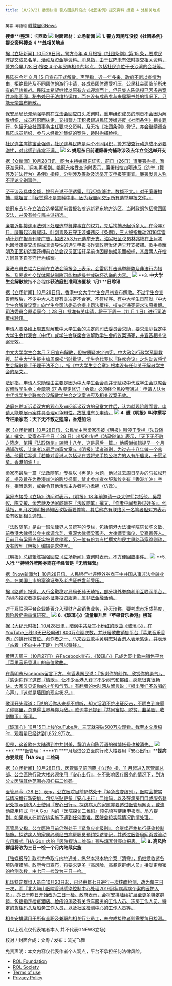 ```yaml
---
title: 10/28/21 香港快讯 警方因民阵没按《社团条例》提交资料 搜查 4 处相关地点
---
```

`英喜-粵語組` [轉載自GNews](https://gnews.org/zh-hans/1623752/)

**搜集****/****整理：卡西欧**
![](https://assets.gnews.org/wp-content/uploads/2021/10/1028fenmian.jpg)
封面素材：立场新闻
![](https://assets.gnews.org/wp-content/uploads/2021/10/Screen-Shot-2021-10-28-at-10.15.38-AM.png)
**1. ****警方因民阵没按《社团条例》提交资料****搜查**** 4 ****处相关地点**

[据【立场新闻】10月28日讯，警方今年 4 月根据《社团条例》第 15 条，要求民阵提交成员名单、活动及资金等资料。消息指，由于民阵未有依时提交相关资料，警方今早 (28 日)搜查 4 个与民阵相关的地点，包括社民连位于长沙湾的会址等。](http://每日香港焦点事件,港区国安法,社团条例,选举开支案,中大学生会,)

[民阵在今年 8 月 15 日宣布正式解散。声明指，近一年多来，政府不断以疫情为由，拒绝民阵及不同团体的游行申请，各成员团体遭受打压，公民社会面临前所未有的严峻挑战。民阵本希望继续以原有方式迎难而上，但召集人陈皓桓已因多宗案件身陷囹圄，秘书处已无法维持运作，而在没有成员参与来届秘书处的情况下，只能无奈宣布解散。](http://每日香港焦点事件,港区国安法,社团条例,选举开支案,中大学生会,)

[保安局局长邓炳强早前在立法会回应口头质询时，重申组织成员的刑责不会因为解散组织、成员辞职而抹走，又指警方正积极跟进民阵涉嫌违反《社团条例》相关罪行，包括无应社团事务主任要求交资料，及无按《社团条例》登记，亦会继续调查民阵成员组织、参与未经批准集结的案件，适时拘捕检控。](http://每日香港焦点事件,港区国安法,社团条例,选举开支案,中大学生会,)

[社民连主席陈宝莹强调，社民连与民阵是两个不同组织，警方搜查行动造成不必要滋扰，对此感到非常不满。](http://每日香港焦点事件,港区国安法,社团条例,选举开支案,中大学生会,)
![](https://assets.gnews.org/wp-content/uploads/2021/10/Screen-Shot-2021-10-28-at-10.15.46-AM.png)
**2. ****姚冠东日前遭廉署拘捕****称涉及去年立会选举开支**

[据【众新闻】10月28日讯，网台主持姚冠东证实，前日（26日）遭廉署拘捕，暂获准保释，1月初再报到。姚冠东接受查询时表示，廉署指控四项违反《选举（舞弊及非法行为）条例》指控，分别涉及筹款及选举开支申报等事宜。廉署发言人称不评论个别事件。](https://www.hkcnews.com/article/46980/選舉舞弊-廉署-姚冠東-46983/姚冠東日前遭廉署拘捕-稱涉及去年立會選舉開支)

[至于涉及具体金额，姚冠东说不便透露，『我只能够讲，数额不大。』对于廉署拘捕，姚坦言：『我觉得不是意料中事，因为我自问交足所有选举申报文件。』](https://www.hkcnews.com/article/46980/選舉舞弊-廉署-姚冠東-46983/姚冠東日前遭廉署拘捕-稱涉及去年立會選舉開支)

[姚冠东去年在立法会选举延期前曾报名参选新界东地方选区，当时政纲包括撤回国安法，并没有参与民主派初选。](https://www.hkcnews.com/article/46980/選舉舞弊-廉署-姚冠東-46983/姚冠東日前遭廉署拘捕-稱涉及去年立會選舉開支)

[廉署近期接连用法例下处理选举舞弊事宜的权力，先后拘捕及起诉多人。在今年7月，廉署起诉戴耀廷、叶剑青及石守正涉嫌违反《条例》，三人被指推动2016年雷动计划在报章刊登广告，招致25.3万元选举开支。油尖旺区议员林兆彬在上月初也因涉嫌提交虚假或具误导性的选举申报书诈骗政府发还选举开支被捕。歌手黄耀明及正因初选案还柙前立法会议员区诺轩早前也因提供娱乐而被捕，其后两人在控方同意下自签守行为结案。](https://www.hkcnews.com/article/46980/選舉舞弊-廉署-姚冠東-46983/姚冠東日前遭廉署拘捕-稱涉及去年立會選舉開支)

[廉政专员白韫六日前在立法会简报会上表示，会雷厉打击选举舞弊及非法行为措施，及要求社交媒体网站删除可能构成操控或破坏选举的内容。](https://www.hkcnews.com/article/46980/選舉舞弊-廉署-姚冠東-46983/姚冠東日前遭廉署拘捕-稱涉及去年立會選舉開支)
![](https://assets.gnews.org/wp-content/uploads/2021/10/Screen-Shot-2021-10-28-at-10.15.56-AM.png)
**3. ****中大学生会解散****被指不合程序****获法庭批准司法覆核****  1****月****1 ****日聆讯**

[据【立场新闻】10月28日讯，香港中文大学学生会月初宣布解散。不过学生会宣告解散后，不少中大人质疑有关决定不合宪、不符程序。有中大学生日前就『中大学生会解散议案』向学生会司法委员会提出司法覆核，指决定违宪要求法庭推翻。司法委员会原讼庭今（ 28 日）批准有关申请，将于下周一（11 月 1 日）进行司法覆核聆讯。](https://www.thestandnews.com/politics/中大學生會解散-被指不合程序-學生會法庭批准司法覆核-111-聆訊)

[申请人麦洛维上周五就解散中大学生会的决定向司法委员会求助，要求法庭裁定中大学生会代表会（中代）或学生会联席会议解散学生会的议案违宪，并宣告相关议案无效。](https://www.thestandnews.com/politics/中大學生會解散-被指不合程序-學生會法庭批准司法覆核-111-聆訊)

[中文大学学生会本月 7 日宣布解散，但被质疑决定违宪。中大政治行政学系副教授、前中大学生报主编周保松当时批评，学生会代表以『联席会议』之名动议将学生会解散是『于理于法不合』，指《中大学生会会章》根本没有任何关于解散学生会的条文。](https://www.thestandnews.com/politics/中大學生會解散-被指不合程序-學生會法庭批准司法覆核-111-聆訊)

[法庭指，申请人求助理由主要是因为中大学生会会章并无赋权中代或学生会联席会议解散学生会；会章第 67 条规定修订『会章』必须经全民投票通过；申请人认为中代或学生会联席会议解散学生会之议案违宪及相关议案无效。](https://www.thestandnews.com/politics/中大學生會解散-被指不合程序-學生會法庭批准司法覆核-111-聆訊)

[法庭在聆听诉讼双方的观点及审阅诉讼双方的呈堂文件后，认为就现阶段而言，申请人能够展示案件具合理可争辩性，故批准有关申请。](https://www.thestandnews.com/politics/中大學生會解散-被指不合程序-學生會法庭批准司法覆核-111-聆訊)
![](https://assets.gnews.org/wp-content/uploads/2021/10/Screen-Shot-2021-10-28-at-10.16.11-AM.png)
**4. ****遭《明报》叫停撰写专栏****梁家杰：天下无不散之筵席，香港加油**

[据【立场新闻】10月28日讯，公民党主席梁家杰被《明报》叫停于专栏『法政随笔』撰文。梁家杰于今日（ 28 日）出版的专栏《法政随笔》表示，『天下无不散之筵席，笔耕『法政随笔』转眼十八年，这是最后一篇。』他感谢编辑提早一个月通知改版，让笔者以最后四篇文章与《明报》读者道别，为过去十八年做一个总结。他最后写道『若能对香港人包括现在或将来手执公权力的人有所启发，于愿足矣。香港加油！』](https://www.thestandnews.com/society/遭明報叫停撰寫專欄-梁家傑天下無不散之筵席香港加油)

[梁家杰最后一篇『法政随笔』专栏以《再见》为题，他以过去周日举办的马拉松开首，提及旨在为香港加油的跑步盛事，禁止参加者衣服和纹身有『香港加油』字样，相当讽刺，或会令其他活动主办者照办煮碗（仿效）。](https://www.thestandnews.com/society/遭明報叫停撰寫專欄-梁家傑天下無不散之筵席香港加油)

[梁家杰接受《立场》访问时表示，《明报》18 年前邀请一众大律师包括他、吴霭仪、陈文敏、余若薇及汤家骅等在『法政随笔』撰文，『作者中间都换过好多』。他续指，9 月收到明报通知因改版而要停笔，其后他亦有联络另一名笔者但对方表示没有收到相关通知。](https://www.thestandnews.com/society/遭明報叫停撰寫專欄-梁家傑天下無不散之筵席香港加油)

[『法政随笔』是由一班法律界人员撰写的专栏，包括前港大法律学院院长陈文敏、前香港大律师公会主席谭允芝、资深大律师梁家杰、大律师吴霭仪、梁嘉善等人。目前只有梁家杰证实被要求停写，另一位有份为专栏撰文的民主思路汤家骅则称，没有收到《明报》编辑要求停写。](https://www.thestandnews.com/society/遭明報叫停撰寫專欄-梁家傑天下無不散之筵席香港加油)

[《明报》总编辑陈锦强回应《立场新闻》查询时表示，不方便回应事件。](https://www.thestandnews.com/society/遭明報叫停撰寫專欄-梁家傑天下無不散之筵席香港加油)
![](https://assets.gnews.org/wp-content/uploads/2021/10/Screen-Shot-2021-10-28-at-10.16.22-AM.png)
**5. ****人行****:****持境外牌网券商在华经营是『无牌经营』**

[据【Now新闻台】10月28日讯，人民银行批评境外券商于中共国从事非法金融业务，在美国上市的富途证券及老虎证券盘前受压。](https://news.now.com/home/finance/player?newsId=454835)

[据《路透》报道，人行金融稳定局局长孙天琦指，部分境外券商利用互联网平台，向境内投资者提供境外证券投资服务，属非法金融活动。](https://news.now.com/home/finance/player?newsId=454835)

[对于互联网平台企业能否介入理财产品销售业务，孙天琦称，要考虑市场成熟度，现阶段仍需审慎研究。](https://news.now.com/home/finance/player?newsId=454835)
![](https://assets.gnews.org/wp-content/uploads/2021/10/Screen-Shot-2021-10-28-at-10.16.34-AM.png)
**6.****《玻璃心》流量攀升****居『苹果音乐香港』榜首**

[据【大纪元时报】10月28日讯，暗讽中共及其小粉红的歌曲《玻璃心》，在YouTube上线13天已经飙破1,800万点阅次数，并跃居歌曲销售平台『苹果音乐香港』的排行榜首位。创作者之一、马来西亚歌手黄明志对香港人表示感谢，并表示『站着（不向中共下跪）也可以赚钱』。](https://hk.epochtimes.com/news/2021-10-28/78887031)

[黄明志周三（10月27日）在Facebook宣布，《玻璃心》已成为网上歌曲销售平台『苹果音乐香港』的首位歌曲。](https://hk.epochtimes.com/news/2021-10-28/78887031)

[在黄明志Facebook留言下方，有香港网民说：『多谢你的创作，欣赏你的勇气』，『感谢你作了这首『情歌』，让不少香港人舒了不少闷气和郁结，感觉很爽很畅快。大家又见识你的才华和气节。』有翻墙的大陆网友留言说：『唱出我们不敢唱的心声』，『这就是墙国的现实状况。』](https://hk.epochtimes.com/news/2021-10-28/78887031)

[歌词开头写道：『说的话你从来都不想听，却又滔滔不绝出征反击，不明白到底辱了你哪里，总觉得世界与你为敌。』歌词中还提到『共同富裕、脱贫、韭菜园、收割撒币』等词。](https://hk.epochtimes.com/news/2021-10-28/78887031)

[《玻璃心》10月15日上线YouTube后，三天就突破500万次观看。截至本文发稿时，观看量已经达到1,852.9万次。](https://hk.epochtimes.com/news/2021-10-28/78887031)

[但是，这首歌在大陆遭到中共封杀，黄明志和陈芳语的微博帐号也被消失。](https://hk.epochtimes.com/news/2021-10-28/78887031)
![](https://assets.gnews.org/wp-content/uploads/2021/10/Screen-Shot-2021-10-28-at-10.16.45-AM.png)
**7. ****医管局：****11 ****月起进公立医院行政大楼要用『安心出行』****探病亦要续用『****HA Go****』二维码**

[据【立场新闻】10月28日讯，医管局早前回覆《立场》指，11 月起进入医管局总部、公立医院行政大楼必须使用『安心出行』，在不影响医疗服务的情况下，到访公立医院其他范围亦须扫描二维码。](https://www.thestandnews.com/society/醫管局11-月起進公立醫院行政大樓要用安心出行-探病亦要續用ha-go二維碼)

[医管局今（28 日）表示，公立医院目前仍然处于『紧急应变级别』，医院会按实际情况推行新安排，包括张贴更多『安心出行』二维码，以及在病房门口或服务登记处提示到访人士使用『安心出行』。探访病人的家属亦要透过医管局网页，或流动应用程式『HA Go』内的『医院探访二维码』预先填写健康申报表。局方提到，如果病人在新安排实施下遇到任何困难，医院会按实际情况酌情处理。](https://www.thestandnews.com/society/醫管局11-月起進公立醫院行政大樓要用安心出行-探病亦要續用ha-go二維碼)

[医管局又指，公立医院目前仍然处于『紧急应变级别』，会继续严格执行感染控制措施。探访病人的家属必须经由病房职员预约探访登记，并透过医管局网页或流动应用程式『HA Go』内的『医院探访二维码』预先填写健康申报表。](https://www.thestandnews.com/society/醫管局11-月起進公立醫院行政大樓要用安心出行-探病亦要續用ha-go二維碼)
![](https://assets.gnews.org/wp-content/uploads/2021/10/Screen-Shot-2021-10-28-at-10.16.54-AM.png)
**8. ****高风险群组将改为三日一检****一个月内陆续实施**

[【独媒报导】政府为争取与内地通关，纵然本港本地个案『清零』，仍继续收紧各项防疫措施。政府今日宣布，将要求更多『高风险、高暴露群组人员』接受更频密的检测次数，由七日一检改为三日一检。](https://www.inmediahk.net/node/政經/高風險群組將改為三日一檢-一個月內陸續實施)

[机场特定群组人员自10月20日起，已经由每七日进行一次核酸检测，改为每三日一次，而『北大屿山医院香港感染控制中心处理2019冠状病毒病个案的医护人员』，亦已于昨日开始改为三日一检。政府表示，会将安排陆续扩展至更多特定群组，包括指定检疫酒店、检疫设施及有关专车服务的工作人员、冻房工作人员、特定的货柜码头及船务工作人员，以及社区检测中心的工作人员等。](https://www.inmediahk.net/node/政經/高風險群組將改為三日一檢-一個月內陸續實施)

[相关安排适用于所有全职及兼职的相关行业员工，未完成接种者则需要每日检测。](https://www.inmediahk.net/node/政經/高風險群組將改為三日一檢-一個月內陸續實施)

【以上观点仅代表笔者本人 并不代表GNEWS立场】

校对 / 封面合成：文粤 / 发布：流光飞舞

 

免责声明：本文内容仅代表作者个人观点，平台不承担任何法律风险。

- [ROL Foundation](https://rolfoundation.org/)
- [ROL Society](https://rolsociety.org/)
- [Terms of use](https://gnews.org/terms-of-use-3/)
- [Privacy Policy](https://gnews.org/privacy-policy/)
